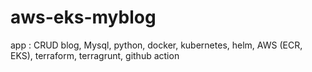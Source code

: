 # aws-eks-myblog
app : CRUD blog, Mysql, python, docker, kubernetes, helm, AWS (ECR, EKS), terraform, terragrunt, github action
